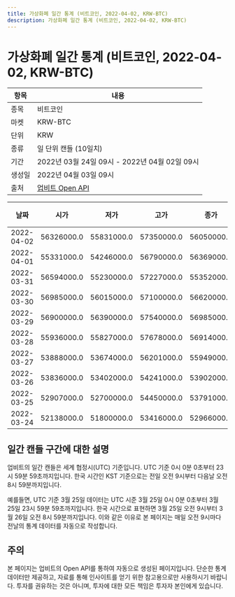 ```yaml
---
title: 가상화폐 일간 통계 (비트코인, 2022-04-02, KRW-BTC)
description: 가상화폐 일간 통계 (비트코인, 2022-04-02, KRW-BTC)
---
```



가상화폐 일간 통계 (비트코인, 2022-04-02, KRW-BTC)
===

|항목|내용|
|--|--|
|종목|비트코인|
|마켓|KRW-BTC|
|단위|KRW|
|종류|일 단위 캔들 (10일치)|
|기간|2022년 03월 24일 09시 - 2022년 04월 02일 09시|
|생성일|2022년 04월 03일 09시|
|출처|[업비트 Open API](https://docs.upbit.com)|


|날짜|시가|저가|고가|종가|비고|
|--|--|--|--|--|--|
|2022-04-02|56326000.0|55831000.0|57350000.0|56050000.0|    |
|2022-04-01|55331000.0|54246000.0|56790000.0|56369000.0|    |
|2022-03-31|56594000.0|55230000.0|57227000.0|55352000.0|    |
|2022-03-30|56985000.0|56015000.0|57100000.0|56620000.0|    |
|2022-03-29|56900000.0|56390000.0|57540000.0|56985000.0|    |
|2022-03-28|55936000.0|55827000.0|57678000.0|56914000.0|    |
|2022-03-27|53888000.0|53674000.0|56201000.0|55949000.0|    |
|2022-03-26|53836000.0|53402000.0|54241000.0|53902000.0|    |
|2022-03-25|52907000.0|52700000.0|54450000.0|53791000.0|    |
|2022-03-24|52138000.0|51800000.0|53416000.0|52966000.0|    |


일간 캔들 구간에 대한 설명
---


업비트의 일간 캔들은 세계 협정시(UTC) 기준입니다. 
UTC 기준 0시 0분 0초부터 23시 59분 59초까지입니다. 
한국 시간인 KST 기준으로는 전일 오전 9시부터 다음날 오전 8시 59분까지입니다. 


예를들면, UTC 기준 3월 25일 데이터는 UTC 시준 3월 25일 0시 0분 0초부터 3월 25일 23시 59분 59초까지입니다. 
한국 시간으로 표현하면 3월 25일 오전 9시부터 3월 26일 오전 8시 59분까지입니다. 
이와 같은 이유로 본 페이지는 매일 오전 9시마다 전날의 통계 데이터를 자동으로 작성합니다. 


주의
---


본 페이지는 업비트의 Open API를 통하여 자동으로 생성된 페이지입니다. 
단순한 통계 데이터만 제공하고, 자료를 통해 인사이트를 얻기 위한 참고용으로만 사용하시기 바랍니다. 
투자를 권유하는 것은 아니며, 투자에 대한 모든 책임은 투자자 본인에게 있습니다. 
